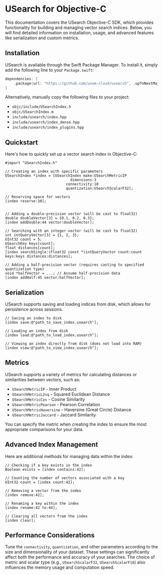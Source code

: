 # USearch for Objective-C

This documentation covers the USearch Objective-C SDK, which provides functionality for building and managing vector search indices.
Below, you will find detailed information on installation, usage, and advanced features like serialization and custom metrics.

## Installation

USearch is available through the Swift Package Manager.
To install it, simply add the following line to your `Package.swift`:

```swift
dependencies: [
    .package(url: "https://github.com/unum-cloud/usearch", .upToNextMajor(from: "2.0.0"))
]
```

Alternatively, manually copy the following files to your project:

- `objc/include/USearchIndex.h`
- `objc/USearchIndex.m`
- `include/usearch/index.hpp`
- `include/usearch/index_dense.hpp`
- `include/usearch/index_plugins.hpp`

## Quickstart

Here's how to quickly set up a vector search index in Objective-C:

```objc
#import "USearchIndex.h"

// Creating an index with specific parameters
USearchIndex *index = [USearchIndex make:USearchMetricIP 
                              dimensions:3 
                            connectivity:10 
                            quantization:USearchScalarF32];

// Reserving space for vectors
[index reserve:10];


// Adding a double-precision vector (will be cast to float32)
double doubleVector[3] = {0.1, 0.2, 0.3};
[index addDouble:44 vector:doubleVector];

// Searching with an integer vector (will be cast to float32)
int intQueryVector[3] = {1, 2, 3};
UInt32 count = 5;
USearchKey keys[count];
float distances[count];
[index searchSingle:(Float32 const *)intQueryVector count:count keys:keys distances:distances];

// Adding a half-precision vector (requires casting to specified quantization type)
void *halfVector = ...; // Assume half-precision data
[index addHalf:45 vector:halfVector];
```

## Serialization

USearch supports saving and loading indices from disk, which allows for persistence across sessions.

```objc
// Saving an index to disk
[index save:@"path_to_save_index.usearch"];

// Loading an index from disk
[index load:@"path_to_load_index.usearch"];

// Viewing an index directly from disk (does not load into RAM)
[index view:@"path_to_view_index.usearch"];
```

## Metrics

USearch supports a variety of metrics for calculating distances or similarities between vectors, such as:

- `USearchMetricIP` - Inner Product
- `USearchMetricL2sq` - Squared Euclidean Distance
- `USearchMetricCos` - Cosine Similarity
- `USearchMetricPearson` - Pearson Correlation
- `USearchMetricHaversine` - Haversine (Great Circle) Distance
- `USearchMetricJaccard` - Jaccard Similarity

You can specify the metric when creating the index to ensure the most appropriate comparisons for your data.

## Advanced Index Management

Here are additional methods for managing data within the index:

```objc
// Checking if a key exists in the index
Boolean exists = [index contains:42];

// Counting the number of vectors associated with a key
UInt32 count = [index count:42];

// Removing a vector from the index
[index remove:42];

// Renaming a key within the index
[index rename:42 to:44];

// Clearing all vectors from the index
[index clear];
```

## Performance Considerations

Tune the `connectivity`, `quantization`, and other parameters according to the size and dimensionality of your dataset. These settings can significantly affect both the performance and accuracy of your searches. The choice of metric and scalar type (e.g., `USearchScalarF32`, `USearchScalarF16`) also influences the memory usage and computation speed.
